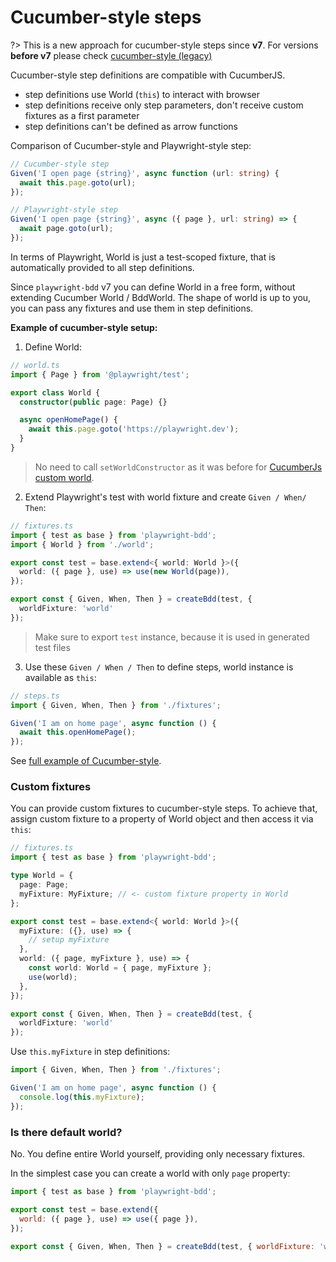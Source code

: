 # Cucumber-style steps

?> This is a new approach for cucumber-style steps since **v7**. For versions **before v7** please check [cucumber-style (legacy)](writing-steps/cucumber-style-legacy.md)

Cucumber-style step definitions are compatible with CucumberJS.

 * step definitions use World (`this`) to interact with browser
 * step definitions receive only step parameters, don't receive custom fixtures as a first parameter
 * step definitions can't be defined as arrow functions

Comparison of Cucumber-style and Playwright-style step:
```ts
// Cucumber-style step
Given('I open page {string}', async function (url: string) {
  await this.page.goto(url);
});

// Playwright-style step
Given('I open page {string}', async ({ page }, url: string) => {
  await page.goto(url);
});
```

In terms of Playwright, World is just a test-scoped fixture, that is automatically provided to all step definitions.

Since `playwright-bdd` v7 you can define World in a free form, without extending Cucumber World / BddWorld. The shape of world is up to you, you can pass any fixtures and use them in step definitions.

**Example of cucumber-style setup:**

1. Define World:

```ts
// world.ts
import { Page } from '@playwright/test';

export class World {
  constructor(public page: Page) {}

  async openHomePage() {
    await this.page.goto('https://playwright.dev');
  }
}
```

> No need to call `setWorldConstructor` as it was before for [CucumberJs custom world](https://github.com/cucumber/cucumber-js/blob/main/docs/support_files/world.md#custom-worlds).

2. Extend Playwright's test with world fixture and create `Given / When/ Then`:

```ts
// fixtures.ts
import { test as base } from 'playwright-bdd';
import { World } from './world';

export const test = base.extend<{ world: World }>({
  world: ({ page }, use) => use(new World(page)),
});

export const { Given, When, Then } = createBdd(test, { 
  worldFixture: 'world' 
});
```

> Make sure to export `test` instance, because it is used in generated test files

3. Use these `Given / When / Then` to define steps, world instance is available as `this`:

```ts
// steps.ts
import { Given, When, Then } from './fixtures';

Given('I am on home page', async function () {
  await this.openHomePage();
});
```

See [full example of Cucumber-style](https://github.com/vitalets/playwright-bdd/tree/main/examples/cucumber-style).

### Custom fixtures
You can provide custom fixtures to cucumber-style steps.
To achieve that, assign custom fixture to a property of World object 
and then access it via `this`:

```ts
// fixtures.ts
import { test as base } from 'playwright-bdd';

type World = {
  page: Page;
  myFixture: MyFixture; // <- custom fixture property in World
};

export const test = base.extend<{ world: World }>({
  myFixture: ({}, use) => {
    // setup myFixture
  },
  world: ({ page, myFixture }, use) => {
    const world: World = { page, myFixture };
    use(world);
  },
});

export const { Given, When, Then } = createBdd(test, { 
  worldFixture: 'world' 
});
```

Use `this.myFixture` in step definitions:
```ts
import { Given, When, Then } from './fixtures';

Given('I am on home page', async function () {
  console.log(this.myFixture);
});
```

### Is there default world?
No. You define entire World yourself, providing only necessary fixtures.

In the simplest case you can create a world with only `page` property:
```js
import { test as base } from 'playwright-bdd';

export const test = base.extend({
  world: ({ page }, use) => use({ page }),
});

export const { Given, When, Then } = createBdd(test, { worldFixture: 'world' });
```